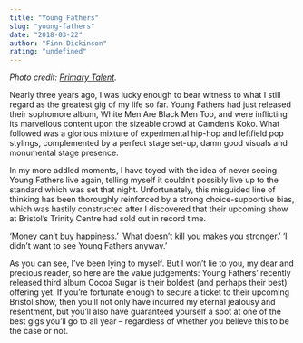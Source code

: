 ```yaml
---
title: "Young Fathers"
slug: "young-fathers"
date: "2018-03-22"
author: "Finn Dickinson"
rating: "undefined"
---
```


_Photo credit: [Primary Talent](https://primarytalent.com/artists/young-fathers/documents/young_fathers_hires.jpg)._

Nearly three years ago, I was lucky enough to bear witness to what I still regard as the greatest gig of my life so far. Young Fathers had just released their sophomore album, White Men Are Black Men Too, and were inflicting its marvellous content upon the sizeable crowd at Camden’s Koko. What followed was a glorious mixture of experimental hip-hop and leftfield pop stylings, complemented by a perfect stage set-up, damn good visuals and monumental stage presence.

In my more addled moments, I have toyed with the idea of never seeing Young Fathers live again, telling myself it couldn’t possibly live up to the standard which was set that night. Unfortunately, this misguided line of thinking has been thoroughly reinforced by a strong choice-supportive bias, which was hastily constructed after I discovered that their upcoming show at Bristol’s Trinity Centre had sold out in record time.

‘Money can’t buy happiness.’ ‘What doesn’t kill you makes you stronger.’ ‘I didn’t want to see Young Fathers anyway.’

As you can see, I’ve been lying to myself. But I won’t lie to you, my dear and precious reader, so here are the value judgements: Young Fathers’ recently released third album Cocoa Sugar is their boldest (and perhaps their best) offering yet. If you’re fortunate enough to secure a ticket to their upcoming Bristol show, then you’ll not only have incurred my eternal jealousy and resentment, but you’ll also have guaranteed yourself a spot at one of the best gigs you’ll go to all year – regardless of whether you believe this to be the case or not.
